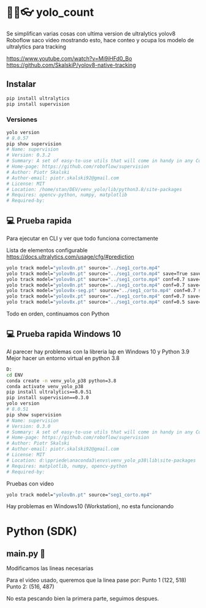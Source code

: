 # 👀📒👓 yolo_count
Se simplifican varias cosas con ultima version de ultralytics yolov8 
Roboflow saco video mostrando esto, hace conteo y ocupa los modelo de ultralytics para tracking

https://www.youtube.com/watch?v=Mi9iHFd0_Bo
https://github.com/SkalskiP/yolov8-native-tracking

## Instalar
```sh
pip install ultralytics
pip install supervision
```

### Versiones
```sh
yolo version
# 8.0.57
pip show supervision
# Name: supervision
# Version: 0.3.2
# Summary: A set of easy-to-use utils that will come in handy in any Computer Vision project
# Home-page: https://github.com/roboflow/supervision
# Author: Piotr Skalski
# Author-email: piotr.skalski92@gmail.com
# License: MIT
# Location: /home/stan/DEV/venv_yolo/lib/python3.8/site-packages
# Requires: opencv-python, numpy, matplotlib
# Required-by:

```

## 💻 Prueba rapida
Para ejecutar en CLI y ver que todo funciona correctamente

Lista de elementos configurable 
https://docs.ultralytics.com/usage/cfg/#prediction

```sh
yolo track model="yolov8n.pt" source="../seg1_corto.mp4"
yolo track model="yolov8n.pt" source="../seg1_corto.mp4" save=True save_txt=True save_conf=True save_crop=True
yolo track model="yolov8n.pt" source="../seg1_corto.mp4" conf=0.7 save=True save_txt=True save_conf=True save_crop=True
yolo track model="yolov8n.pt" source="../seg1_corto.mp4" conf=0.7 save=True save_txt=True save_conf=True save_crop=True classes=[2,3,5,6,7]
yolo track model="yolov8x-seg.pt" source="../seg1_corto.mp4" conf=0.7 save=True save_txt=True save_conf=True save_crop=True classes=[2,3,5,6,7]
yolo track model="yolov8x.pt" source="../seg1_corto.mp4" conf=0.7 save=True save_txt=True save_conf=True save_crop=True classes=[2,3,5,6,7]
yolo track model="yolov8x.pt" source="../seg1_corto.mp4" conf=0.5 save=True save_txt=True save_conf=True save_crop=True classes=[2,3,5,6,7]
```
Todo en orden, continuamos con Python

## 💻 Prueba rapida Windows 10
Al parecer hay problemas con la libreria lap en Windows 10 y Python 3.9
Mejor hacer un entorno virtual en python 3.8

```sh
D:
cd ENV
conda create -n venv_yolo_p38 python=3.8
conda activate venv_yolo_p38
pip install ultralytics==8.0.51
pip install supervision==0.3.0
yolo version
# 8.0.51
pip show supervision
# Name: supervision
# Version: 0.3.0
# Summary: A set of easy-to-use utils that will come in handy in any Computer Vision project
# Home-page: https://github.com/roboflow/supervision
# Author: Piotr Skalski
# Author-email: piotr.skalski92@gmail.com
# License: MIT
# Location: d:\ppriede\anaconda3\envs\venv_yolo_p38\lib\site-packages
# Requires: matplotlib, numpy, opencv-python
# Required-by:
```

Pruebas con video

```sh
yolo track model="yolov8n.pt" source="seg1_corto.mp4"
```

Hay problemas en Windows10 (Workstation), no esta funcionando


# Python (SDK)

## main.py 🐍
Modificamos las lineas necesarias

Para el video usado, queremos que la linea pase por:
Punto 1 (122, 518)
Punto 2: (516, 487)

No esta pescando bien la primera parte, seguimos despues.

